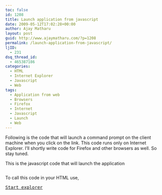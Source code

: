 ```yaml
---
toc: false
id: 1208
title: Launch application from javascript
date: 2009-05-12T17:02:28+00:00
author: Ajay Matharu
layout: post
guid: http://www.ajaymatharu.com/?p=1208
permalink: /launch-application-from-javascript/
ljID:
  - 231
dsq_thread_id:
  - 465387186
categories:
  - HTML
  - Internet Explorer
  - Javascript
  - Web
tags:
  - Application from web
  - Browsers
  - Firefox
  - Internet
  - Javascript
  - Launch
  - Web
---
```

Following is the code that will launch a command prompt on the client machine when you click on the link. This code runs only on Internet Explorer. I&#8217;ll shortly write code for Firefox and other browsers as well. So stay tuned.

This is the javascript code that will launch the application

<pre class="jscript" name="code"></pre>

To call this code in your HTML use,

<pre class="html" name="code"><a href="javascript:StartThis('cmd.exe')">Start explorer</a>
</pre>
